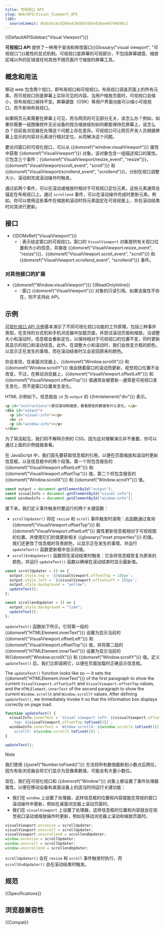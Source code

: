 ```yaml
---
title: 可视视口 API
slug: Web/API/Visual_Viewport_API
l10n:
  sourceCommit: 4b5b3e16c8260a429db07dd54420ae40794b96c2
---
```


{{DefaultAPISidebar("Visual Viewport")}}

**可视视口 API** 提供了一种用于查询和修改窗口{{Glossary("visual viewport", "可视视口")}}属性的显式机制。可视视口是屏幕的可视部分，不包括屏幕键盘、缩放区域以外的区域或任何其他不随页面尺寸缩放的屏幕工具。

## 概念和用法

移动 web 包含两个视口，即布局视口和可视视口。布局视口涵盖页面上的所有元素，而可视视口则是屏幕上实际可见的内容。当用户缩放页面时，可视视口会缩小，但布局视口保持不变。屏幕键盘（OSK）等用户界面功能可以缩小可视视口，而不影响布局视口。

如果网页元素需要在屏幕上可见，而与网页的可见部分无关，该怎么办？例如，如果你需要一组图像控件无论设备的捏合缩放级别如何都能保持在屏幕上，该怎么办？目前各浏览器在处理这个问题上存在差异。可视视口可让网页开发人员根据屏幕上显示的内容对元素进行相对定位，从而解决这个问题。

要访问窗口的可视化视口，可以从 {{domxref("window.visualViewport")}} 属性中获取 {{domxref("VisualViewport")}} 对象。该对象包含一组描述视口的属性。它包含三个事件：{{domxref("VisualViewport/resize_event", "resize")}}，{{domxref("VisualViewport/scroll_event", "scroll")}} 和 {{domxref("VisualViewport/scrollend_event", "scrollend")}}，分别在视口调整大小、滚动和完成滚动操作时触发。

通过前两个事件，可以在滚动或缩放时相对于可视视口定位元素，这些元素通常会锚定在布局视口上。通过 `scrollend` 事件，可以在滚动操作完成时更新元素。例如，你可以使用这些事件在缩放和滚动时将元素固定在可视视窗上，并在滚动结束时对其进行更新。

## 接口

- {{DOMxRef("VisualViewport")}}
  - : 表示给定窗口的可视视口。窗口的 `VisualViewport` 对象提供有关视口位置和大小的信息，并接收 {{domxref("VisualViewport.resize_event", "resize")}}、{{domxref("VisualViewport.scroll_event", "scroll")}} 和 {{domxref("VisualViewport.scrollend_event", "scrollend")}} 事件。

### 对其他接口的扩展

- {{domxref("Window.visualViewport")}} {{ReadOnlyInline}}
  - : 窗口 {{domxref("VisualViewport")}} 对象的只读引用。如果该属性不存在，则不支持此 API。

## 示例

[可视化视口 API 示例](https://mdn.github.io/dom-examples/visual-viewport-api/)基本演示了不同可视化视口功能的工作原理，包括三种事件类型。在支持的台式机和手机浏览器中加载页面，并尝试滚动页面和缩放。当调整大小和滚动时，信息框会重新定位，以保持相对于可视视口的位置不变，同时更新其显示的视口和滚动信息。此外，在调整大小和滚动时，我们会改变方框的颜色，以显示正在发生的事情，而在滚动结束时又会变回原来的颜色。

你会发现，在桌面浏览器上，{{domxref("Window.scrollX")}} 和 {{domxref("Window.scrollY")}} 值会随着窗口的滚动而更新，视觉视口位置不会改变。不过，在移动浏览器上，{{domxref("VisualViewport.offsetLeft")}} 和 {{domxref("VisualViewport.offsetTop")}} 值通常会被更新--通常是可视视口发生变化，而不是窗口位置发生变化。

HTML 示例如下。信息框由 `id` 为 `output` 的 {{htmlelement("div")}} 表示。

```html
<p id="instructions">尝试滚动和缩放，看看报告的数值有什么变化。</p>
<div id="output">
  <p id="visual-info"></p>
  <hr />
  <p id="window-info"></p>
</div>
```

为了简洁起见，我们将不解释示例的 CSS，因为这对理解演示并不重要。你可以通过上面的示例链接查看。

在 JavaScript 中，我们首先要获取信息框的引用，以便在页面缩放和滚动时更新信息框，以及信息框中的两个段落。第一个将包含报告的 {{domxref("VisualViewport.offsetLeft")}} 和 {{domxref("VisualViewport.offsetTop")}} 值，第二个将包含报告的 {{domxref("Window.scrollX")}} 和 {{domxref("Window.scrollY")}} 值。

```js
const output = document.getElementById("output");
const visualInfo = document.getElementById("visual-info");
const windowInfo = document.getElementById("window-info");
```

接下来，我们定义事件触发时要运行的两个关键函数：

- `scrollUpdater()` 将在 `resize` 和 `scroll` 事件触发时调用：此函数通过查询 {{domxref("VisualViewport.offsetTop")}} 和 {{domxref("VisualViewport.offsetLeft")}} 属性更新信息框相对于可视视图的位置，并使用它们的值更新相关 {{glossary("inset properties")}} 的值。我们还更改了信息框的背景颜色，以显示正在发生的事情，并运行 `updateText()` 函数更新框中显示的值。
- `scrollEndUpdater()` 函数将在滚动结束时触发：它会将信息框恢复为原来的颜色，并运行 `updateText()` 函数以确保在滚动结束时显示最新值。

```js
const scrollUpdater = () => {
  output.style.top = `${visualViewport.offsetTop + 10}px`;
  output.style.left = `${visualViewport.offsetLeft + 10}px`;
  output.style.background = "yellow";
  updateText();
};

const scrollendUpdater = () => {
  output.style.background = "lime";
  updateText();
};
```

`updateText()` 函数如下所示。它将第一段的 {{domxref("HTMLElement.innerText")}} 设置为显示当前的 {{domxref("VisualViewport.offsetLeft")}} 和 {{domxref("VisualViewport.offsetTop")}} 值，并将第二段的 {{domxref("HTMLElement.innerText")}} 设置为显示当前的 W{{domxref("Window.scrollX")}} 和 {{domxref("Window.scrollY")}} 值。定义 `updateText()` 后，我们立即调用它，以便在页面加载时正确显示信息框。

The `updateText()` function looks like so — it sets the {{domxref("HTMLElement.innerText")}} of the first paragraph to show the current `VisualViewport.offsetLeft` and `VisualViewport.offsetTop` values, and the `HTMLElement.innerText` of the second paragraph to show the current `Window.scrollX` and `Window.scrollY` values. After defining `updateText()`, we immediately invoke it so that the information box displays correctly on page load.

```js
function updateText() {
  visualInfo.innerText = `Visual viewport left: ${visualViewport.offsetLeft.toFixed(2)}
    top: ${visualViewport.offsetTop.toFixed(2)}`;
  windowInfo.innerText = `Window scrollX: ${window.scrollX.toFixed(2)}
    scrollY: ${window.scrollY.toFixed(2)}`;
}

updateText();
```

> [!NOTE]
> 我们使用 {{jsxref("Number.toFixed()")}} 方法将所有数值截断到小数点后两位，因为有些浏览器会将它们显示为亚像素数值，可能会有大量小数位。

现在，我们在可视化视口和 {{domxref("Window")}} 对象上都设置了事件处理器属性，以便在移动设备和桌面设备上的适当时间运行关键功能：

- 我们在 `window` 上设置了处理器，这样信息框的位置和内容就能在常规的窗口滚动操作中更新，例如在桌面浏览器上滚动页面时。
- 我们在 `visualViewport` 上设置了处理器，这样信息框的位置和内容就会在视觉视口滚动或缩放操作时更新，例如在移动浏览器上滚动和缩放页面时。

```js
visualViewport.onresize = scrollUpdater;
visualViewport.onscroll = scrollUpdater;
visualViewport.onscrollend = scrollendUpdater;
window.onresize = scrollUpdater;
window.onscroll = scrollUpdater;
window.onscrollend = scrollendUpdater;
```

`scrollUpdater()` 会在 `resize` 和 `scroll` 事件触发时执行，而 `scrollEndUpdater()` 会在滚动结束时触发。

## 规范

{{Specifications}}

## 浏览器兼容性

{{Compat}}
